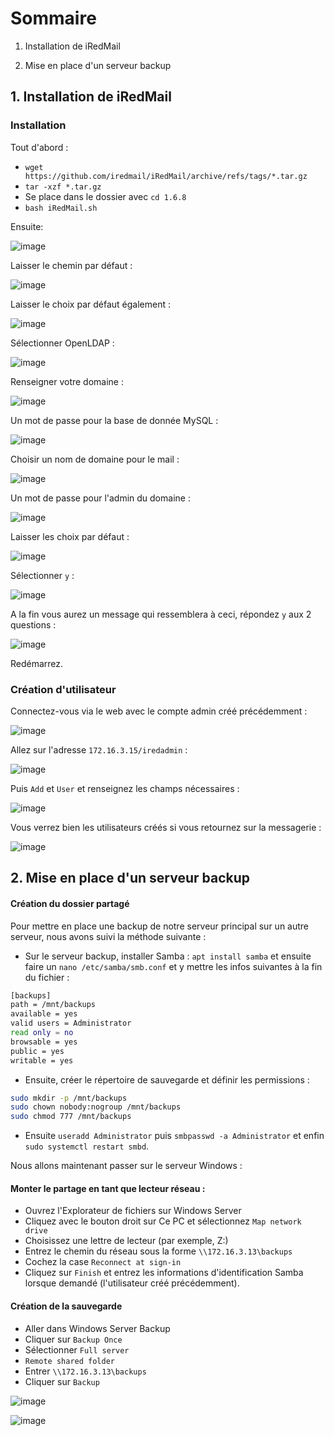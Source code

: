 # Sommaire

1. Installation de iRedMail

2. Mise en place d'un serveur backup

## **1. Installation de iRedMail**

### Installation

Tout d'abord :

- `wget https://github.com/iredmail/iRedMail/archive/refs/tags/*.tar.gz`
- `tar -xzf *.tar.gz`
- Se place dans le dossier avec `cd 1.6.8`
- `bash iRedMail.sh`

Ensuite: 

![image](https://github.com/WildCodeSchool/TSSR-2402-P3-G4-BuildYourInfra-Pharmgreen/assets/161329881/5fc45dea-e470-4ed3-8ec9-d515d7b3be14)

Laisser le chemin par défaut :

![image](https://github.com/WildCodeSchool/TSSR-2402-P3-G4-BuildYourInfra-Pharmgreen/assets/161329881/fc2700f8-bd10-4cc7-8547-df5ff48da4ae)

Laisser le choix par défaut également :

![image](https://github.com/WildCodeSchool/TSSR-2402-P3-G4-BuildYourInfra-Pharmgreen/assets/161329881/a335f1d3-a276-4f9e-b136-1d086e2c3dd4)

Sélectionner OpenLDAP : 

![image](https://github.com/WildCodeSchool/TSSR-2402-P3-G4-BuildYourInfra-Pharmgreen/assets/161329881/5bcab175-2fb6-4c80-ac78-ba85708a14bb)

Renseigner votre domaine :

![image](https://github.com/WildCodeSchool/TSSR-2402-P3-G4-BuildYourInfra-Pharmgreen/assets/161329881/af39378c-c2ec-4915-b2c8-4af1c5ed7ef0)

Un mot de passe pour la base de donnée MySQL :

![image](https://github.com/WildCodeSchool/TSSR-2402-P3-G4-BuildYourInfra-Pharmgreen/assets/161329881/9a4fe8c3-b005-4d27-b338-50772a4e6398)

Choisir un nom de domaine pour le mail :

![image](https://github.com/WildCodeSchool/TSSR-2402-P3-G4-BuildYourInfra-Pharmgreen/assets/161329881/23f140d0-6e6e-4ca0-97a6-380cd033f48b)

Un mot de passe pour l'admin du domaine :

![image](https://github.com/WildCodeSchool/TSSR-2402-P3-G4-BuildYourInfra-Pharmgreen/assets/161329881/ae853cb8-1349-4deb-bd4a-1cdf8dd2e75f)

Laisser les choix par défaut :

![image](https://github.com/WildCodeSchool/TSSR-2402-P3-G4-BuildYourInfra-Pharmgreen/assets/161329881/02ec40bf-a2a6-443b-a65a-62cbdc7279ba)

Sélectionner `y` :

![image](https://github.com/WildCodeSchool/TSSR-2402-P3-G4-BuildYourInfra-Pharmgreen/assets/161329881/6d567e8f-6fcf-4556-9872-4657c2e17477)

A la fin vous aurez un message qui ressemblera à ceci, répondez `y` aux 2 questions :

![image](https://github.com/WildCodeSchool/TSSR-2402-P3-G4-BuildYourInfra-Pharmgreen/assets/161329881/21c2b48e-5277-4e13-b487-222f0575edb8)

Redémarrez.

### Création d'utilisateur

Connectez-vous via le web avec le compte admin créé précédemment :

![image](https://github.com/WildCodeSchool/TSSR-2402-P3-G4-BuildYourInfra-Pharmgreen/assets/161329881/e6b3f5b4-fe56-4412-bc5c-b0265658d6e8)

Allez sur l'adresse `172.16.3.15/iredadmin` : 

![image](https://github.com/WildCodeSchool/TSSR-2402-P3-G4-BuildYourInfra-Pharmgreen/assets/161329881/e526f800-3e65-4e5b-9ea5-5bfa39b6f674)

Puis `Add` et `User` et renseignez les champs nécessaires :

![image](https://github.com/WildCodeSchool/TSSR-2402-P3-G4-BuildYourInfra-Pharmgreen/assets/161329881/e296c11e-d34c-4123-bc98-7e275f221e9d)

Vous verrez bien les utilisateurs créés si vous retournez sur la messagerie :

![image](https://github.com/WildCodeSchool/TSSR-2402-P3-G4-BuildYourInfra-Pharmgreen/assets/161329881/f6074c8f-656f-4c1c-a6ee-8b29607a641e)

## **2. Mise en place d'un serveur backup**

#### Création du dossier partagé

Pour mettre en place une backup de notre serveur principal sur un autre serveur, nous avons suivi la méthode suivante :

- Sur le serveur backup, installer Samba : `apt install samba` et ensuite faire un `nano /etc/samba/smb.conf` et y mettre les infos suivantes à la fin du fichier :
```bash
[backups]
path = /mnt/backups
available = yes
valid users = Administrator
read only = no
browsable = yes
public = yes
writable = yes
```

- Ensuite, créer le répertoire de sauvegarde et définir les permissions :
```bash
sudo mkdir -p /mnt/backups
sudo chown nobody:nogroup /mnt/backups
sudo chmod 777 /mnt/backups
```

- Ensuite `useradd Administrator` puis `smbpasswd -a Administrator` et enfin `sudo systemctl restart smbd`.

Nous allons maintenant passer sur le serveur Windows :

#### Monter le partage en tant que lecteur réseau :

- Ouvrez l'Explorateur de fichiers sur Windows Server
- Cliquez avec le bouton droit sur Ce PC et sélectionnez `Map network drive`
- Choisissez une lettre de lecteur (par exemple, Z:)
- Entrez le chemin du réseau sous la forme `\\172.16.3.13\backups`
- Cochez la case `Reconnect at sign-in`
- Cliquez sur `Finish` et entrez les informations d'identification Samba lorsque demandé (l'utilisateur créé précédemment).

#### Création de la sauvegarde

- Aller dans Windows Server Backup
- Cliquer sur `Backup Once`
- Sélectionner `Full server`
- `Remote shared folder`
- Entrer `\\172.16.3.13\backups`
- Cliquer sur `Backup`

![image](https://github.com/WildCodeSchool/TSSR-2402-P3-G4-BuildYourInfra-Pharmgreen/assets/161329881/ab99327c-105d-4b4a-9481-2afe8c00341d)

![image](https://github.com/WildCodeSchool/TSSR-2402-P3-G4-BuildYourInfra-Pharmgreen/assets/161329881/06a0ec24-3117-483b-9a63-b4a39ebc0669)
